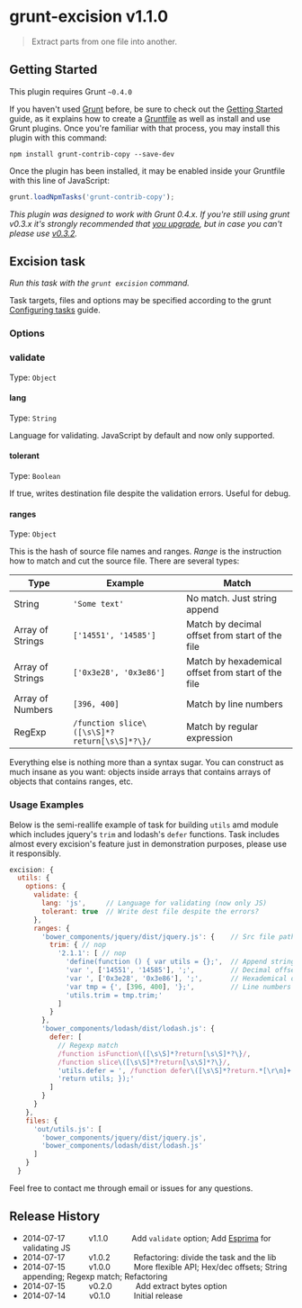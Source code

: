 # grunt-excision v1.1.0

> Extract parts from one file into another.


## Getting Started

This plugin requires Grunt `~0.4.0`

If you haven't used [Grunt](http://gruntjs.com/) before, be sure to check out the [Getting Started](http://gruntjs.com/getting-started) guide, as it explains how to create a [Gruntfile](http://gruntjs.com/sample-gruntfile) as well as install and use Grunt plugins. Once you're familiar with that process, you may install this plugin with this command:

```shell
npm install grunt-contrib-copy --save-dev
```

Once the plugin has been installed, it may be enabled inside your Gruntfile with this line of JavaScript:

```js
grunt.loadNpmTasks('grunt-contrib-copy');
```

*This plugin was designed to work with Grunt 0.4.x. If you're still using grunt v0.3.x it's strongly recommended that [you upgrade](http://gruntjs.com/upgrading-from-0.3-to-0.4), but in case you can't please use [v0.3.2](https://github.com/gruntjs/grunt-contrib-copy/tree/grunt-0.3-stable).*


## Excision task

_Run this task with the `grunt excision` command._

Task targets, files and options may be specified according to the grunt [Configuring tasks](http://gruntjs.com/configuring-tasks) guide.


### Options

### validate

Type: `Object`

#### lang

Type: `String`

Language for validating. JavaScript by default and now only supported.

#### tolerant

Type: `Boolean`

If true, writes destination file despite the validation errors. Useful for debug.

#### ranges

Type: `Object`

This is the hash of source file names and ranges. _Range_ is the instruction how to match and cut the source file. There are several types:

Type | Example |  Match
-----|---------|-------
String | `'Some text'` | No match. Just string append
Array of Strings | `['14551', '14585']` | Match by decimal offset from start of the file
Array of Strings | `['0x3e28', '0x3e86']` | Match by hexademical offset from start of the file
Array of Numbers | `[396, 400]` | Match by line numbers
RegExp | `/function slice\([\s\S]*?return[\s\S]*?\}/` | Match by regular expression

Everything else is nothing more than a syntax sugar. You can construct as much insane as you want: objects inside arrays that contains arrays of objects that contains ranges, etc.


### Usage Examples

Below is the semi-reallife example of task for building `utils` amd module which includes jquery's `trim` and lodash's `defer` functions. Task includes almost every excision's feature just in demonstration purposes, please use it responsibly.

```js
excision: {
  utils: {
    options: {
      validate: {
        lang: 'js',     // Language for validating (now only JS)
        tolerant: true  // Write dest file despite the errors?
      },
      ranges: {
        'bower_components/jquery/dist/jquery.js': {    // Src file path
          trim: { // nop
            '2.1.1': [ // nop
              'define(function () { var utils = {};',  // Append string
              'var ', ['14551', '14585'], ';',         // Decimal offset
              'var ', ['0x3e28', '0x3e86'], ';',       // Hexademical offset
              'var tmp = {', [396, 400], '};',         // Line numbers range
              'utils.trim = tmp.trim;'
            ]
          }
        },
        'bower_components/lodash/dist/lodash.js': {
          defer: [
            // Regexp match
            /function isFunction\([\s\S]*?return[\s\S]*?\}/,
            /function slice\([\s\S]*?return[\s\S]*?\}/,
            'utils.defer = ', /function defer\([\s\S]*?return.*[\r\n]+.*\}/, ';',
            'return utils; });'
          ]
        }
      }
    },
    files: {
      'out/utils.js': [
        'bower_components/jquery/dist/jquery.js',
        'bower_components/lodash/dist/lodash.js'
      ]
    }
  }
```

Feel free to contact me through email or issues for any questions.


## Release History

 * 2014-07-17   v1.1.0   Add `validate` option; Add [Esprima](http://esprima.org/) for validating JS
 * 2014-07-17   v1.0.2   Refactoring: divide the task and the lib
 * 2014-07-15   v1.0.0   More flexible API; Hex/dec offsets; String appending; Regexp match; Refactoring
 * 2014-07-15   v0.2.0   Add extract bytes option
 * 2014-07-14   v0.1.0   Initial release
